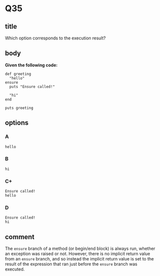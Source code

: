 # Q35

## title

Which option corresponds to the execution result?

## body

**Given the following code:**

```
def greeting
  "hello"
ensure
  puts "Ensure called!"

  "hi"
end

puts greeting
```

## options

### A


```
hello
```

### B


```
hi
```

### C+


```
Ensure called!
hello
```

### D


```
Ensure called!
hi
```

## comment

The `ensure` branch of a method (or begin/end block) is always run, whether an exception was raised or not. However, there is no implicit return value from an `ensure` branch, and so instead the implicit return value is set to the result of the expression that ran just before the `ensure` branch was executed.